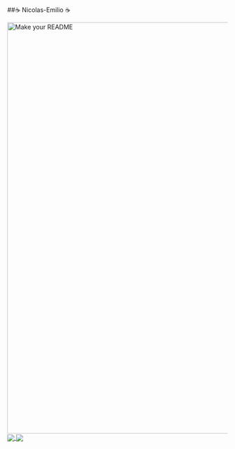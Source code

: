 ##☕ Nicolas-Emilio ☕


<img width="1834" height="938" alt="Make your README" src="https://media3.giphy.com/media/v1.Y2lkPTc5MGI3NjExbTgwZHBncjdlbDhva2IzbzhucDl2MDB3YXVrMG41MWNkc2hkamUzayZlcD12MV9pbnRlcm5hbF9naWZfYnlfaWQmY3Q9Zw/h08ECPp28eYhRlFlHW/giphy.gif" />




<a href="https://github.com/Nicolas-Emilio">
 <img align="center" src="https://github-readme-stats.vercel.app/api?username=Nicolas-Emilio&show_icons=true&title_color=9d4edd&text_color=c77dff&icon_color=7b2cbf&bg_color=0d1117" />
</a>

<a href="https://github.com/Nicolas-Emilio">
  <img align="center" src="https://github-readme-stats.vercel.app/api/top-langs/?username=Nicolas-Emilio&title_color=9d4edd&text_color=c77dff&bg_color=0d1117" />
</a>

